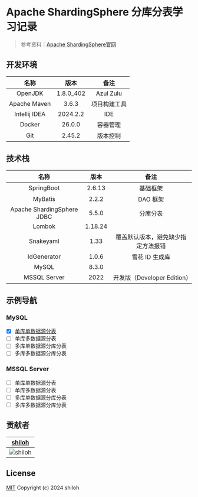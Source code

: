# Apache ShardingSphere 分库分表学习记录

> 参考资料：[Apache ShardingSphere官网](https://shardingsphere.apache.org/document/current/en/overview/)

## 开发环境

|      名称       |    版本     |    备注     |
|:-------------:|:---------:|:---------:|
|    OpenJDK    | 1.8.0_402 | Azul Zulu |
| Apache Maven  |   3.6.3   |  项目构建工具   |
| Intellij IDEA | 2024.2.2  |    IDE    |
|    Docker     |  26.0.0   |   容器管理    |
|      Git      |  2.45.2   |   版本控制    |

## 技术栈

|             名称             |   版本    |           备注           |
|:--------------------------:|:-------:|:----------------------:|
|         SpringBoot         | 2.6.13  |          基础框架          |
|          MyBatis           |  2.2.2  |         DAO 框架         |
| Apache ShardingSphere JDBC |  5.5.0  |          分库分表          |
|           Lombok           | 1.18.24 |                        |
|         Snakeyaml          |  1.33   |   覆盖默认版本，避免缺少指定方法报错    |
|        IdGenerator         |  1.0.6  |       雪花 ID 生成库        |
|           MySQL            |  8.3.0  |                        |
|        MSSQL Server        |  2022   | 开发版（Developer Edition） |

## 示例导航

### MySQL

- [x] [单库单数据源分表](./mysql-single-db-sharding)
- [ ] 单库多数据源分表
- [ ] 多库单数据源分库分表
- [ ] 多库多数据源分库分表

### MSSQL Server

- [ ] 单库单数据源分表
- [ ] 单库多数据源分表
- [ ] 多库单数据源分库分表
- [ ] 多库多数据源分库分表

## 贡献者

|             [shiloh](https://github.com/shilohooo)              |
|:---------------------------------------------------------------:|
| ![shiloh](https://avatars.githubusercontent.com/u/46670399?v=4) |

## License

[MIT](./LICENSE) Copyright (c) 2024 shiloh
